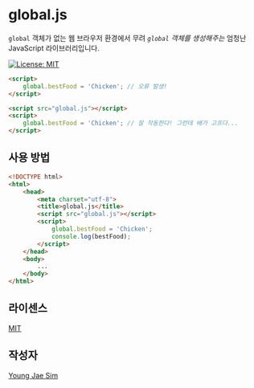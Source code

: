 # global.js
`global` 객체가 없는 웹 브라우저 환경에서 무려 *`global` 객체를 생성해주는* 엄청난 JavaScript 라이브러리입니다.

[![License: MIT](https://img.shields.io/badge/License-MIT-blue.svg)](https://opensource.org/licenses/MIT)

```html
<script>
	global.bestFood = 'Chicken'; // 오류 발생!
</script>
```

```html
<script src="global.js"></script>
<script>
	global.bestFood = 'Chicken'; // 잘 작동한다! 그런데 배가 고프다...
</script>
```

## 사용 방법
```html
<!DOCTYPE html>
<html>
	<head>
		<meta charset="utf-8">
		<title>global.js</title>
		<script src="global.js"></script>
		<script>
			global.bestFood = 'Chicken';
			console.log(bestFood);
		</script>
	</head>
	<body>
		...
	</body>
</html>
```

## 라이센스
[MIT](LICENSE)

## 작성자
[Young Jae Sim](https://github.com/Hanul)
